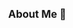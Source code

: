 ## About Me 👋

<!--
**JamboKurni/JamboKurni** is a ✨ _special_ ✨ repository because its `README.md` (this file) appears on your GitHub profile.

Hello, I'm James and I'm currently an undergraduate physics student looking to seek a career in the world of technology and data, specifically in artificial intelligence and data science. 

